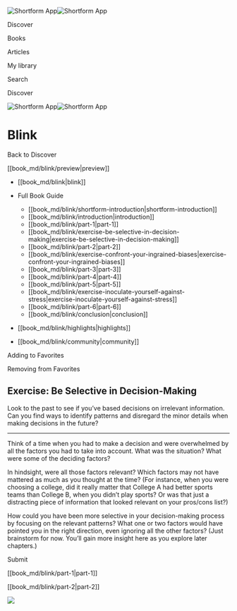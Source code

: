 ![Shortform App](/img/logo.36a2399e.svg)![Shortform App](/img/logo-dark.70c1b072.svg)

Discover

Books

Articles

My library

Search

Discover

![Shortform App](/img/logo.36a2399e.svg)![Shortform App](/img/logo-dark.70c1b072.svg)

# Blink

Back to Discover

[[book_md/blink/preview|preview]]

  * [[book_md/blink|blink]]
  * Full Book Guide

    * [[book_md/blink/shortform-introduction|shortform-introduction]]
    * [[book_md/blink/introduction|introduction]]
    * [[book_md/blink/part-1|part-1]]
    * [[book_md/blink/exercise-be-selective-in-decision-making|exercise-be-selective-in-decision-making]]
    * [[book_md/blink/part-2|part-2]]
    * [[book_md/blink/exercise-confront-your-ingrained-biases|exercise-confront-your-ingrained-biases]]
    * [[book_md/blink/part-3|part-3]]
    * [[book_md/blink/part-4|part-4]]
    * [[book_md/blink/part-5|part-5]]
    * [[book_md/blink/exercise-inoculate-yourself-against-stress|exercise-inoculate-yourself-against-stress]]
    * [[book_md/blink/part-6|part-6]]
    * [[book_md/blink/conclusion|conclusion]]
  * [[book_md/blink/highlights|highlights]]
  * [[book_md/blink/community|community]]



Adding to Favorites 

Removing from Favorites 

## Exercise: Be Selective in Decision-Making

Look to the past to see if you’ve based decisions on irrelevant information. Can you find ways to identify patterns and disregard the minor details when making decisions in the future?

* * *

Think of a time when you had to make a decision and were overwhelmed by all the factors you had to take into account. What was the situation? What were some of the deciding factors?

In hindsight, were all those factors relevant? Which factors may not have mattered as much as you thought at the time? (For instance, when you were choosing a college, did it really matter that College A had better sports teams than College B, when you didn’t play sports? Or was that just a distracting piece of information that looked relevant on your pros/cons list?)

How could you have been more selective in your decision-making process by focusing on the relevant patterns? What one or two factors would have pointed you in the right direction, even ignoring all the other factors? (Just brainstorm for now. You’ll gain more insight here as you explore later chapters.)

Submit 

[[book_md/blink/part-1|part-1]]

[[book_md/blink/part-2|part-2]]

![](https://bat.bing.com/action/0?ti=56018282&Ver=2&mid=d048fa7e-9ed6-4247-b830-408ced92e283&sid=201ffde0635411ee902411d77b750559&vid=20202bf0635411ee9ac03f2e618b0b9f&vids=0&msclkid=N&pi=0&lg=en-US&sw=800&sh=600&sc=24&nwd=1&tl=Shortform%20%7C%20Blink&p=https%3A%2F%2Fwww.shortform.com%2Fapp%2Fbook%2Fblink%2Fexercise-be-selective-in-decision-making&r=&lt=405&evt=pageLoad&sv=1&rn=801782)

